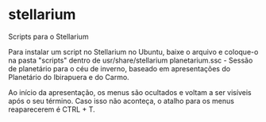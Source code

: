 # stellarium
Scripts para o Stellarium

Para instalar um script no Stellarium no Ubuntu, baixe o arquivo e coloque-o na pasta "scripts" dentro de usr/share/stellarium
planetarium.ssc - Sessão de planetário para o céu de inverno, baseado em apresentações do Planetário do Ibirapuera e do Carmo.

Ao início da apresentação, os menus são ocultados e voltam a ser visíveis após o seu término. Caso isso não aconteça, o atalho para os menus reaparecerem é CTRL + T.
